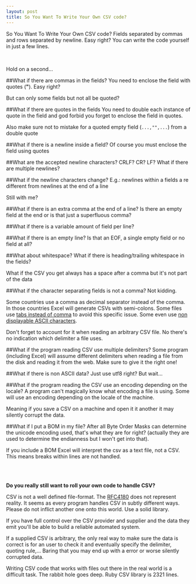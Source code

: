 ```yaml
---
layout: post
title: So You Want To Write Your Own CSV code?
---
```


So You Want To Write Your Own CSV code? Fields separated by commas and rows separated by newline. Easy right? You can write the code yourself in just a few lines.

<br>

Hold on a second...

##What if there are commas in the fields?
You need to enclose the field with quotes (__"__).
Easy right?

But can only some fields but not all be quoted?

##What if there are quotes in the fields
You need to double each instance of quote in the field and god forbid you forget to enclose the field in quotes.

Also make sure not to mistake for a quoted empty field (`...,"",...`) from a double quote

##What if there is a newline inside a field?
Of course you must enclose the field using quotes

##What are the accepted newline characters?
CRLF? CR? LF? What if there are multiple newlines?

##What if the newline characters change?
E.g.: newlines within a fields a re different from newlines at the end of a line


Still with me?

##What if there is an extra comma at the end of a line?
Is there an empty field at the end or is that just a superfluous comma?

##What if there is a variable amount of field per line?

##What if there is an empty line?
Is that an EOF, a single empty field or no field at all?

##What about whitespace?
What if there is heading/trailing whitespace in the fields? 

What if the CSV you get always has a space after a comma but it's not part of the data

##What if the character separating fields is not a comma?
Not kidding. 

Some countries use a comma as decimal separator instead of the comma. In those countries Excel will generate CSVs with semi-colons. Some files use [tabs instead of comma](https://en.wikipedia.org/wiki/Tab_separated_values) to avoid this specific issue. Some even use [non displayable ASCII characters](https://ronaldduncan.wordpress.com/2009/10/31/text-file-formats-ascii-delimited-text-not-csv-or-tab-delimited-text/).

Don't forget to account for it when reading an arbitrary CSV file. No there's no indication which delimiter a file uses.

##What if the program reading CSV use multiple delimiters?
Some program (including Excel) will assume different delimiters when reading a file from the disk and reading it from the web. Make sure to give it the right one!

##What if there is non ASCII data?
Just use utf8 right? But wait...

##What if the program reading the CSV use an encoding depending on the locale?
A program can't magically know what encoding a file is using. Some will use an encoding depending on the locale of the machine.

Meaning if you save a CSV on a machine and open it it another it may silently corrupt the data.

##What if I put a BOM in my file?
After all Byte Order Masks can determine the unicode encoding used, that's what they are for right? (actually they are used to determine the endianness but I won't get into that).

If you include a BOM Excel will interpret the csv as a text file, not a CSV. This means breaks within lines are not handled. 

<br>
<br>

__Do you really still want to roll your own code to handle CSV?__

CSV is not a well defined file-format. The [RFC4180](http://tools.ietf.org/html/rfc4180) does not represent reality. It seems as every program handles CSV in subtly different ways. Please do not inflict another one onto this world. Use a solid library. 


If you have full control over the CSV provider and supplier and the data they emit you'll be able to build a reliable automated system.

If a supplied CSV is arbitrary, the only real way to make sure the data is correct is for an user to check it and eventually specify the delimiter, quoting rule,... Baring that  you may end up with a error or worse silently corrupted data.


Writing CSV code that works with files out there in the real world is a difficult task. The rabbit hole goes deep. Ruby CSV library is 2321 lines.